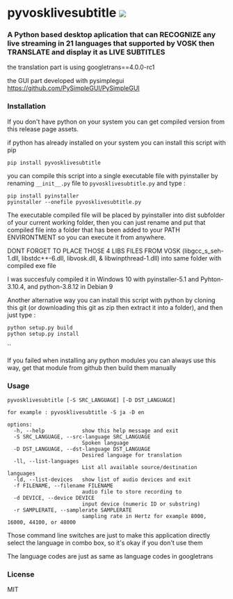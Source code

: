 # pyvosklivesubtitle <a href="https://pypi.org/project/pyvosklivesubtitle/0.0.1/"><img src="https://img.shields.io/pypi/v/pyvosklivesubtitle.svg"></img></a>

### A Python based desktop aplication that can RECOGNIZE any live streaming in 21 languages that supported by VOSK then TRANSLATE and display it as LIVE SUBTITLES

the translation part is using googletrans==4.0.0-rc1

the GUI part developed with pysimplegui https://github.com/PySimpleGUI/PySimpleGUI

### Installation

If you don't have python on your system you can get compiled version from this release page assets.

if python has already installed on your system you can install this script with pip

```
pip install pyvosklivesubtitle
```

you can compile this script into a single executable file with pyinstaller by renaming
```__init__.py``` file to ```pyvosklivesubtitle.py``` and type :

```
pip install pyinstaller
pyinstaller --onefile pyvosklivesubtitle.py
```

The executable compiled file will be placed by pyinstaller into dist subfolder of your current working folder, then you can just
rename and put that compiled file into a folder that has been added to your PATH ENVIRONTMENT so you can execute it from anywhere.

DONT FORGET TO PLACE THOSE 4 LIBS FILES FROM VOSK (libgcc_s_seh-1.dll, libstdc++-6.dll, libvosk.dll, & libwinpthread-1.dll) into
same folder with compiled exe file

I was succesfuly compiled it in Windows 10 with pyinstaller-5.1 and Pyhton-3.10.4, and python-3.8.12 in Debian 9

Another alternative way you can install this script with python by cloning this git (or downloading this git as zip then extract it into 
a folder), and then just type :

```
python setup.py build
python setup.py install
```
``  

If you failed when installing any python modules you can always use this way, get that module from github then build them manually


### Usage

```
pyvosklivesubtitle [-S SRC_LANGUAGE] [-D DST_LANGUAGE]

for example : pyvosklivesubtitle -S ja -D en

options:
  -h, --help            show this help message and exit
  -S SRC_LANGUAGE, --src-language SRC_LANGUAGE
                        Spoken language
  -D DST_LANGUAGE, --dst-language DST_LANGUAGE
                        Desired language for translation
  -ll, --list-languages
                        List all available source/destination languages
  -ld, --list-devices   show list of audio devices and exit
  -f FILENAME, --filename FILENAME
                        audio file to store recording to
  -d DEVICE, --device DEVICE
                        input device (numeric ID or substring)
  -r SAMPLERATE, --samplerate SAMPLERATE
                        sampling rate in Hertz for example 8000, 16000, 44100, or 48000
```

Those command line switches are just to make this application directly select the language in combo box, so it's okay if you don't use them

The language codes are just as same as language codes in googletrans


### License

MIT
